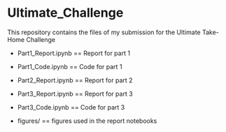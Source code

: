 # Ultimate_Challenge
This repository contains the files of my submission for the Ultimate Take-Home Challenge
- Part1_Report.ipynb == Report for part 1
- Part1_Code.ipynb == Code for part 1

- Part2_Report.ipynb == Report for part 2

- Part3_Report.ipynb == Report for part 3
- Part3_Code.ipynb == Code for part 3

- figures/ == figures used in the report notebooks

